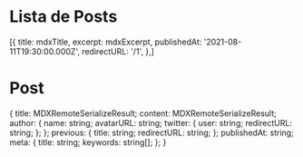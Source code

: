 # Lista de Posts

[{
title: mdxTitle,
excerpt: mdxExcerpt,
publishedAt: '2021-08-11T19:30:00.000Z',
redirectURL: '/1',
},]

# Post

{
title: MDXRemoteSerializeResult;
content: MDXRemoteSerializeResult;
author: {
name: string;
avatarURL: string;
twitter: {
user: string;
redirectURL: string;
};
};
previous: {
title: string;
redirectURL: string;
};
publishedAt: string;
meta: {
title: string;
keywords: string[];
};
}
